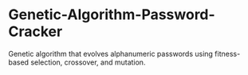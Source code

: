 # Genetic-Algorithm-Password-Cracker
Genetic algorithm that evolves alphanumeric passwords using fitness-based selection, crossover, and mutation.
